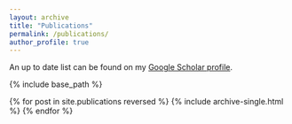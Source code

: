 ```yaml
---
layout: archive
title: "Publications"
permalink: /publications/
author_profile: true
---
```


An up to date list can be found on my <a href="https://scholar.google.com/citations?user=EwvaTJQAAAAJ&hl=en">Google Scholar profile</a>.

{% include base_path %}

{% for post in site.publications reversed %}
  {% include archive-single.html %}
{% endfor %}
